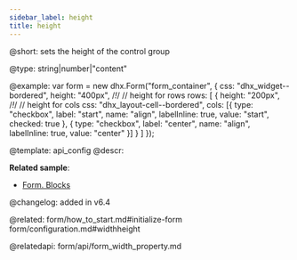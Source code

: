 ```yaml
---
sidebar_label: height
title: height
---          
```


@short: sets the height of the control group 


@type: string|number|"content"

@example: 
var form = new dhx.Form("form_container", {
	css: "dhx_widget--bordered",
	height: "400px", /*!*/ // height for rows
    rows: [
        {
            height: "200px", /*!*/ // height for cols
            css: "dhx_layout-cell--bordered",
            cols: [{
                type: "checkbox",
                label: "start",
                name: "align",
                labelInline: true,
                value: "start",
                checked: true
            },
            {
                type: "checkbox",
                label: "center",
                name: "align",
                labelInline: true,
                value: "center"
            }]
        }
    ]
});



@template:	api_config
@descr: 


**Related sample**:
- [Form. Blocks](https://snippet.dhtmlx.com/1pzybtja)

@changelog: added in v6.4

@related: form/how_to_start.md#initialize-form
form/configuration.md#widthheight

@relatedapi: form/api/form_width_property.md